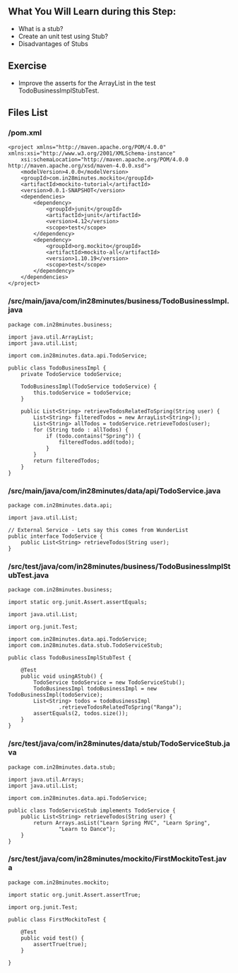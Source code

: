 ## What You Will Learn during this Step:

- What is a stub?
- Create an unit test using Stub?
- Disadvantages of Stubs

## Exercise

- Improve the asserts for the ArrayList in the test TodoBusinessImplStubTest.

## Files List

### /pom.xml

```
<project xmlns="http://maven.apache.org/POM/4.0.0" xmlns:xsi="http://www.w3.org/2001/XMLSchema-instance"
	xsi:schemaLocation="http://maven.apache.org/POM/4.0.0 http://maven.apache.org/xsd/maven-4.0.0.xsd">
	<modelVersion>4.0.0</modelVersion>
	<groupId>com.in28minutes.mockito</groupId>
	<artifactId>mockito-tutorial</artifactId>
	<version>0.0.1-SNAPSHOT</version>
	<dependencies>
		<dependency>
			<groupId>junit</groupId>
			<artifactId>junit</artifactId>
			<version>4.12</version>
			<scope>test</scope>
		</dependency>
		<dependency>
			<groupId>org.mockito</groupId>
			<artifactId>mockito-all</artifactId>
			<version>1.10.19</version>
			<scope>test</scope>
		</dependency>
	</dependencies>
</project>
```

### /src/main/java/com/in28minutes/business/TodoBusinessImpl.java

```
package com.in28minutes.business;

import java.util.ArrayList;
import java.util.List;

import com.in28minutes.data.api.TodoService;

public class TodoBusinessImpl {
	private TodoService todoService;

	TodoBusinessImpl(TodoService todoService) {
		this.todoService = todoService;
	}

	public List<String> retrieveTodosRelatedToSpring(String user) {
		List<String> filteredTodos = new ArrayList<String>();
		List<String> allTodos = todoService.retrieveTodos(user);
		for (String todo : allTodos) {
			if (todo.contains("Spring")) {
				filteredTodos.add(todo);
			}
		}
		return filteredTodos;
	}
}
```

### /src/main/java/com/in28minutes/data/api/TodoService.java

```
package com.in28minutes.data.api;

import java.util.List;

// External Service - Lets say this comes from WunderList
public interface TodoService {
	public List<String> retrieveTodos(String user);
}
```

### /src/test/java/com/in28minutes/business/TodoBusinessImplStubTest.java

```
package com.in28minutes.business;

import static org.junit.Assert.assertEquals;

import java.util.List;

import org.junit.Test;

import com.in28minutes.data.api.TodoService;
import com.in28minutes.data.stub.TodoServiceStub;

public class TodoBusinessImplStubTest {

	@Test
	public void usingAStub() {
		TodoService todoService = new TodoServiceStub();
		TodoBusinessImpl todoBusinessImpl = new TodoBusinessImpl(todoService);
		List<String> todos = todoBusinessImpl
				.retrieveTodosRelatedToSpring("Ranga");
		assertEquals(2, todos.size());
	}
}
```

### /src/test/java/com/in28minutes/data/stub/TodoServiceStub.java

```
package com.in28minutes.data.stub;

import java.util.Arrays;
import java.util.List;

import com.in28minutes.data.api.TodoService;

public class TodoServiceStub implements TodoService {
	public List<String> retrieveTodos(String user) {
		return Arrays.asList("Learn Spring MVC", "Learn Spring",
				"Learn to Dance");
	}
}
```

### /src/test/java/com/in28minutes/mockito/FirstMockitoTest.java

```
package com.in28minutes.mockito;

import static org.junit.Assert.assertTrue;

import org.junit.Test;

public class FirstMockitoTest {

	@Test
	public void test() {
		assertTrue(true);
	}

}
```
